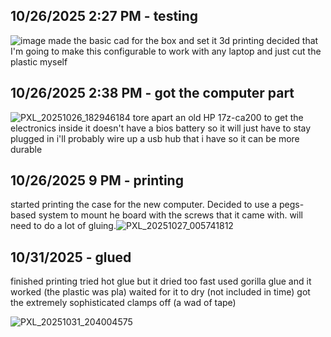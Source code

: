 <!--
  ===================    !!READ THIS NOTICE!!   ====================
  DO NOT edit this file manually. Your changes WILL BE OVERWRITTEN!
  This journal is auto generated and updated by Hack Club Blueprint.
  To edit this file, please edit your journal entries on Blueprint.
  ==================================================================
-->

## 10/26/2025 2:27 PM - testing  

![image](https://blueprint.hackclub.com/user-attachments/blobs/proxy/eyJfcmFpbHMiOnsiZGF0YSI6NTc1MywicHVyIjoiYmxvYl9pZCJ9fQ==--dcd8b61241bd0337ba1009c8047d69e3fb3b850e/image.png)
made the basic cad for the box and set it 3d printing
decided that I'm going to make this configurable to work with any laptop
and just cut the plastic myself
  

## 10/26/2025 2:38 PM - got the computer part  

![PXL_20251026_182946184](https://blueprint.hackclub.com/user-attachments/blobs/proxy/eyJfcmFpbHMiOnsiZGF0YSI6NTc1NSwicHVyIjoiYmxvYl9pZCJ9fQ==--9c3abb7e174c23c0efdc1d7112acf193daf0ebdf/PXL_20251026_182946184.jpg)
tore apart an old HP 17z-ca200 to get the electronics inside
it doesn't have a bios battery so it will just have to stay plugged in
i'll probably wire up a usb hub that i have so it can be more durable  

## 10/26/2025 9 PM - printing   

started printing the case for the new computer. 
Decided to use a pegs-based system to mount he board with the screws that it came with.
will need to do a lot of gluing.![PXL_20251027_005741812](https://blueprint.hackclub.com/user-attachments/blobs/proxy/eyJfcmFpbHMiOnsiZGF0YSI6NTg3MiwicHVyIjoiYmxvYl9pZCJ9fQ==--c0b1a0b323a78028bff99a057328d8a6d63e8891/PXL_20251027_005741812.jpg)
  

## 10/31/2025 - glued  

finished printing
tried hot glue but it dried too fast
used gorilla glue and it worked (the plastic was pla)
waited for it to dry (not included in time)
got the extremely sophisticated clamps off (a wad of tape)

![PXL_20251031_204004575](https://blueprint.hackclub.com/user-attachments/blobs/proxy/eyJfcmFpbHMiOnsiZGF0YSI6NzE4MSwicHVyIjoiYmxvYl9pZCJ9fQ==--d5a4744f4786fd3a42f493ad9cc1a79cf2df0a51/PXL_20251031_204004575.jpg)
  


